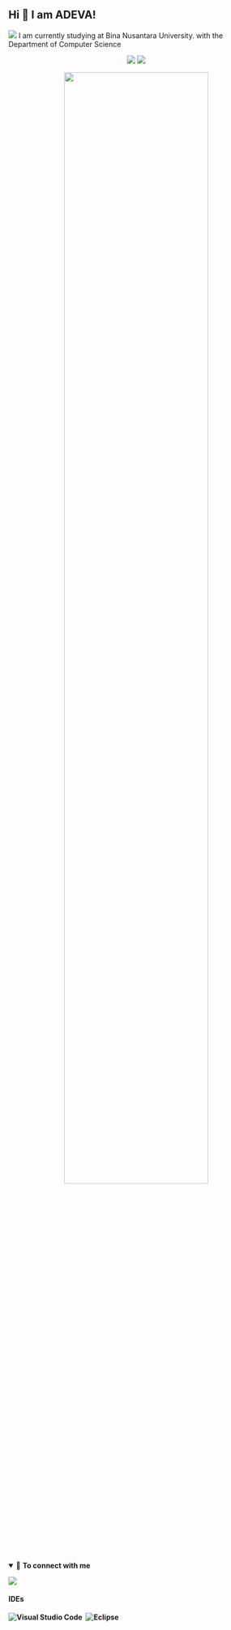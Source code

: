 ## Hi 👋 I am ADEVA!
<img src="https://visitor-badge.laobi.icu/badge?page_id=ADEVASATRIA"/>
I am currently studying at Bina Nusantara University. with the Department of Computer Science
<p align="center">
  <img src="https://github-readme-stats.vercel.app/api?username=ADEVASATRIA&count_private=true&show_icons=true&theme=dracula&line_height=33">
  <img src="https://github-readme-stats.vercel.app/api/top-langs/?username=ADEVASATRIA&count_private=true&hide=html,scss,,ejs&theme=dracula&line_height=10">
</p>
<p align="center">
<img width="75%" src="https://streak-stats.demolab.com/?user=ADEVASATRIA&theme=transparent&hide_border=true&currStreakLabel=00B2EE&sideLabels=00B2EE&fire=6aa84f&currStreakNum=6aa84f&sideNums=6aa84f">
</p>
<details open>

<summary>🤝 <b>To connect with me<b></summary>

<p align = "center">

[<img src = "https://img.shields.io/badge/instagram-%23E4405F.svg?&style=for-the-badge&logo=instagram&logoColor=white">](https://www.instagram.com/adevasatria/)
  

#### IDEs
![Visual Studio Code](https://img.shields.io/badge/Visual%20Studio%20Code-0078d7.svg?style=for-the-badge&logo=visual-studio-code&logoColor=white)&nbsp;
![Eclipse](https://img.shields.io/badge/Eclipse-FE7A16.svg?style=for-the-badge&logo=Eclipse&logoColor=white)&nbsp;
